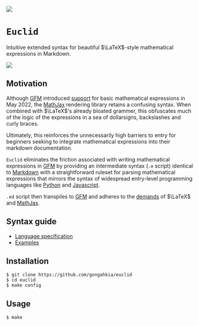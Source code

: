 ![](https://img.shields.io/badge/euclid_1.0-passing-green)

# `Euclid`

Intuitive extended syntax for beautiful $\LaTeX$-style mathematical expressions in Markdown.

![](https://science4fun.info/wp-content/uploads/2021/06/Euclid.jpg)

## Motivation

Although [GFM](https://docs.github.com/en/get-started/writing-on-github/getting-started-with-writing-and-formatting-on-github/basic-writing-and-formatting-syntax) introduced [support](https://docs.github.com/en/get-started/writing-on-github/working-with-advanced-formatting/writing-mathematical-expressions) for basic mathematical expressions in May 2022, the [MathJax](https://www.mathjax.org/) rendering library retains a confusing syntax. When combined with $\LaTeX$'s already bloated grammer, this obfuscates much of the logic of the expressions in a sea of dollarsigns, backslashes and curly braces.  

Ultimately, this reinforces the unnecessarily high barriers to entry for beginners seeking to integrate mathematical expressions into their markdown documentation.  

`Euclid` eliminates the friction associated with writing mathematical expressions in [GFM](https://docs.github.com/en/get-started/writing-on-github/getting-started-with-writing-and-formatting-on-github/basic-writing-and-formatting-syntax) by providing an intermediate syntax (`.e` script) identical to [Markdown](https://www.markdownguide.org/) with a straightforward ruleset for parsing mathematical expressions that mirrors the syntax of widespread entry-level programming languages like [Python](https://www.python.org/) and [Javascript](https://devdocs.io/javascript/).  

`.ed` script then transpiles to [GFM](https://docs.github.com/en/get-started/writing-on-github/getting-started-with-writing-and-formatting-on-github/basic-writing-and-formatting-syntax) and adheres to the [demands](https://en.wikibooks.org/wiki/LaTeX/Mathematics) of $\LaTeX$ and [MathJax](https://docs.mathjax.org/en/latest/). 

## Syntax guide

* [Language specification](doc/syntax.md)
* [Examples](example/)

## Installation

```console
$ git clone https://github.com/gongahkia/euclid
$ cd euclid
$ make config
```

## Usage 

```console
$ make 
```
